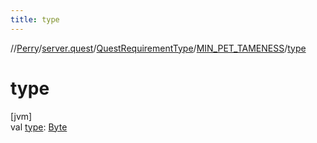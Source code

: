 ```yaml
---
title: type
---
```

//[Perry](../../../../index.html)/[server.quest](../../index.html)/[QuestRequirementType](../index.html)/[MIN_PET_TAMENESS](index.html)/[type](type.html)



# type



[jvm]\
val [type](type.html): [Byte](https://kotlinlang.org/api/latest/jvm/stdlib/kotlin/-byte/index.html)




